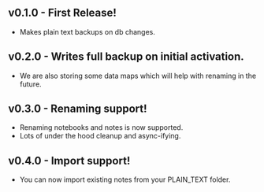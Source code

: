 ## v0.1.0 - First Release!

-   Makes plain text backups on db changes.

## v0.2.0 - Writes full backup on initial activation.

-   We are also storing some data maps which will help with renaming in the future.

## v0.3.0 - Renaming support!

-   Renaming notebooks and notes is now supported.
-   Lots of under the hood cleanup and async-ifying.

## v0.4.0 - Import support!

-   You can now import existing notes from your PLAIN_TEXT folder.
